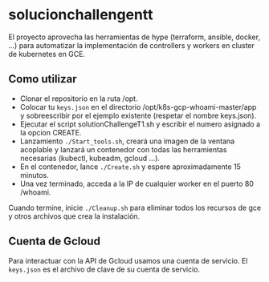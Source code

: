 # solucionchallengentt

El proyecto aprovecha las herramientas de hype (terraform, ansible, docker, ...)
para automatizar la implementación de controllers y workers‍ en cluster de kubernetes en GCE.

## Como utilizar
- Clonar el repositorio en la ruta /opt.
- Colocar tu `keys.json` en el directorio /opt/k8s-gcp-whoami-master/app y sobreescribir por el ejemplo existente (respetar el nombre keys.json).
- Ejecutar el script solutionChallengeT1.sh y escribir el numero asignado a la opcion CREATE.
- Lanzamiento `./Start_tools.sh`, creará una imagen de la ventana acoplable y lanzará un contenedor con
todas las herramientas necesarias (kubectl, kubeadm, gcloud ...).
- En el contenedor, lance `./Create.sh` y espere aproximadamente 15 minutos.
- Una vez terminado, acceda a la IP de cualquier worker en el puerto 80 /whoami.

Cuando termine, inicie `./Cleanup.sh` para eliminar todos los recursos de gce y otros archivos que crea la instalación.

## Cuenta de Gcloud

Para interactuar con la API de Gcloud usamos una cuenta de servicio.
El `keys.json` es el archivo de clave de su cuenta de servicio.
